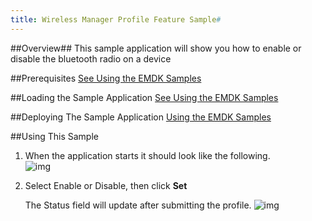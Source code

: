 ```yaml
---
title: Wireless Manager Profile Feature Sample#
---
```


##Overview##
This sample application will show you how to enable or disable the bluetooth radio on a device

##Prerequisites
[See Using the EMDK Samples](/emdk-for-android/3-1/guide/sample/emdksamples)

##Loading the Sample Application
[See Using the EMDK Samples](/emdk-for-android/3-1/guide/sample/emdksamples)

##Deploying The Sample Application
[Using the EMDK Samples](/emdk-for-android/3-1/guide/sample/emdksamples)

##Using This Sample
1. When the application starts it should look like the following.  
	![img](images/samples/wireless1.png)  
2. Select Enable or Disable, then click **Set**
	
	The Status field will update after submitting the profile.
	![img](images/samples/wireless2.png)  	



